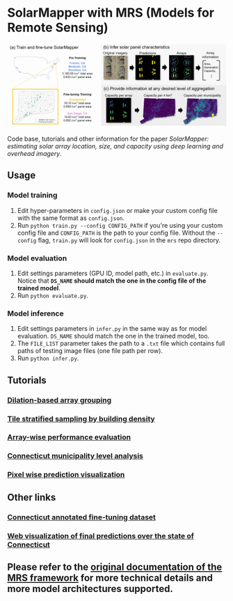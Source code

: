 # SolarMapper with MRS (Models for Remote Sensing)
![SolarMapper flow chart](./solarmapper_demo/flow-chart.jpg)

Code base, tutorials and other information for the paper *SolarMapper: estimating solar array location, size, and capacity using deep learning and overhead imagery*.

## Usage

### Model training
1. Edit hyper-parameters in `config.json` or make your custom config file with the same format as `config.json`.
2. Run `python train.py --config CONFIG_PATH` if you're using your custom config file and `CONFIG_PATH` is the path to your config file. Without the `--config` flag, `train.py` will look for `config.json` in the `mrs` repo directory.

### Model evaluation
1. Edit settings parameters (GPU ID, model path, etc.) in `evaluate.py`. Notice that **`DS_NAME` should match the one in the config file of the trained model**.
2. Run `python evaluate.py`.

### Model inference
1. Edit settings parameters in `infer.py` in the same way as for model evaluation. `DS_NAME` should match the one in the trained model, too.
2. The `FILE_LIST` parameter takes the path to a `.txt` file which contains full paths of testing image files (one file path per row).
3. Run `python infer.py`.

## Tutorials

### [Dilation-based array grouping](solarmapper_demo/dilation_based_grouping/dilation_based_grouping.ipynb)

### [Tile stratified sampling by building density](solarmapper_demo/building_density_tile_stratified_sampling/building_density_stratified_sampling.ipynb)

### [Array-wise performance evaluation](solarmapper_demo/results_eval_and_viz/array_wise_evaluation.ipynb)

### [Connecticut municipality level analysis](solarmapper_demo/results_eval_and_viz/ct_municipality_level_analysis.ipynb)

### [Pixel wise prediction visualization](solarmapper_demo/results_eval_and_viz/pixel_wise_visualization.ipynb)

## Other links
### [Connecticut annotated fine-tuning dataset](https://figshare.com/articles/dataset/Connecticut_Solar_PV_Semantic_Segmentation_Dataset/18982199)
### [Web visualization of final predictions over the state of Connecticut](https://wh145.pages.oit.duke.edu/solarMapper/)
## Please refer to the [original documentation of the MRS framework](https://github.com/waynehuu/mrs/blob/main/README.md) for more technical details and more model architectures supported.
